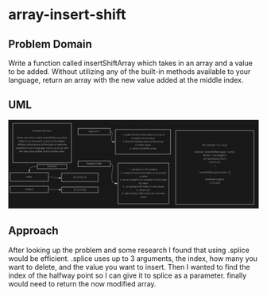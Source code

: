 # array-insert-shift

## Problem Domain

Write a function called insertShiftArray which takes in an array and a value to be added. Without utilizing any of the built-in methods available to your language, return an array with the new value added at the middle index.

## UML

![UML](insertShiftArray.PNG)

## Approach

After looking up the problem and some research I found that using .splice would be efficient. .splice uses up to 3 arguments, the index, how many you want to delete, and the value you want to insert. Then I wanted to find the index of the halfway point so I can give it to splice as a parameter. finally would need to return the now modified array.
